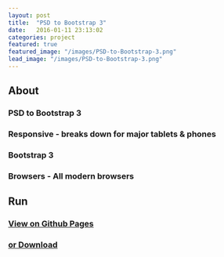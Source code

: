 ```yaml
---
layout: post
title:  "PSD to Bootstrap 3"
date:   2016-01-11 23:13:02
categories: project
featured: true
featured_image: "/images/PSD-to-Bootstrap-3.png"
lead_image: "/images/PSD-to-Bootstrap-3.png"
---
```


<div class="col-xs-6 col-sm-6 col-md-6 col-lg-6">
	<h2>About</h2>
	<h3>PSD to Bootstrap 3</h3>
	<h3>Responsive - breaks down for major tablets & phones</h3>
	<h3>Bootstrap 3</h3>
	<h3>Browsers - All modern browsers</h3>
	<h2>Run</h2>
	<a href="http://jaroot32.github.io/MechanixSite/"><h3>View on Github Pages</h3></a>
	<a href="https://github.com/jaroot32/MechanixSite"><h3> or Download </h3></a>
</div>